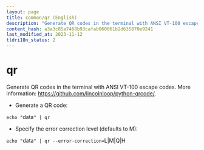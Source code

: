 ```yaml
---
layout: page
title: common/qr (English)
description: "Generate QR codes in the terminal with ANSI VT-100 escape codes."
content_hash: a3a3c85a7468b93cafab060061b2d635870e9241
last_modified_at: 2023-11-12
tldri18n_status: 2
---
```

# qr

Generate QR codes in the terminal with ANSI VT-100 escape codes.
More information: <https://github.com/lincolnloop/python-qrcode/>.

- Generate a QR code:

`echo "`<span class="tldr-var badge badge-pill bg-dark-lm bg-white-dm text-white-lm text-dark-dm font-weight-bold">data</span>`" | qr`

- Specify the error correction level (defaults to M):

`echo "`<span class="tldr-var badge badge-pill bg-dark-lm bg-white-dm text-white-lm text-dark-dm font-weight-bold">data</span>`" | qr --error-correction=`<span class="tldr-var badge badge-pill bg-dark-lm bg-white-dm text-white-lm text-dark-dm font-weight-bold">L|M|Q|H</span>

